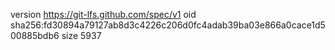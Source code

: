 version https://git-lfs.github.com/spec/v1
oid sha256:fd30894a79127ab8d3c4226c206d0fc4adab39ba03e866a0cace1d500885bdb6
size 5937
